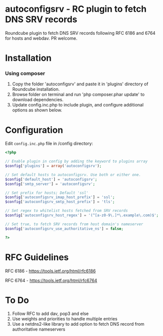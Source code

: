 # autoconfigsrv - RC plugin to fetch DNS SRV records

Roundcube plugin to fetch DNS SRV records following RFC 6186 and 6764 for hosts and webdav. PR welcome.


# Installation

### Using composer ###

1. Copy the folder 'autoconfigsrv' and paste it in 'plugins' directory of Roundcube installation. 
2. Browse folder on terminal and run 'php composer.phar update' to download dependencies.
3. Update config.inc.php to include plugin, and configure additional options as shown below.


# Configuration

Edit `config.inc.php` file in <Your-roundcube-install-basepath>/config directory:

```php
<?php

// Enable plugin in config by adding the keyword to plugins array
$config['plugins'] = array('autoconfigsrv');

// Set default hosts to autoconfigsrv. Use both or either one.
$config['default_host'] = 'autoconfigsrv';
$config['smtp_server'] = 'autoconfigsrv';

// Set prefix for hosts; Default 'ssl'
$config['autoconfigsrv_imap_host_prefix'] = 'ssl';
$config['autoconfigsrv_smtp_host_prefix'] = 'tls';

// Set regex to whitelist hosts fetched from SRV records
$config['autoconfigsrv_host_regex'] = '(^[a-z0-9\.]*\.example\.com)$';

// Set true, to fetch SRV records from host domain's nameserver
$config['autoconfigsrv_use_authoritative_ns'] = false;

?>
```


# RFC Guidelines

RFC 6186 - https://tools.ietf.org/html/rfc6186

RFC 6764 - https://tools.ietf.org/html/rfc6764


# To Do

1. Follow RFC to add dav, pop3 and else
2. Use weights and priorities to handle multiple entries
3. Use a netdns2-like library to add option to fetch DNS record from authoritative nameservers

